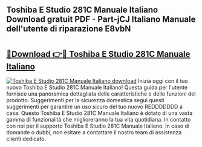 ## Toshiba E Studio 281C Manuale Italiano Download gratuit PDF - Part-jCJ Italiano Manuale dell'utente di riparazione E8vbN

# <h2><a href="http://dfe6nu.blite.top/?on=Toshiba+E+Studio+281C+Manuale+Italiano">🔗Download 👉🔴 Toshiba E Studio 281C Manuale Italiano</a></h2>

[![Toshiba E Studio 281C Manuale Italiano download](https://i.imgur.com/lujVjoI.png)](http://dfe6nu.blite.top/?on=Toshiba+E+Studio+281C+Manuale+Italiano)
Inizia oggi con il tuo nuovo Toshiba E Studio 281C Manuale Italiano! Questa guida per l'utente fornisce una panoramica dettagliata delle caratteristiche e delle funzioni del prodotto. Suggerimenti per la sicurezza domestica segui questi suggerimenti per garantire un uso sicuro del tuo nuovo REDDDDDDD a casa. Questo Toshiba E Studio 281C Manuale Italiano è dotato di una vasta gamma di funzionalità che miglioreranno la tua vita quotidiana. In contatto con noi per il supporto Toshiba E Studio 281C Manuale Italiano. In caso di domande o dubbi, non esitare a contattare il nostro team di assistenza clienti dedicato.
